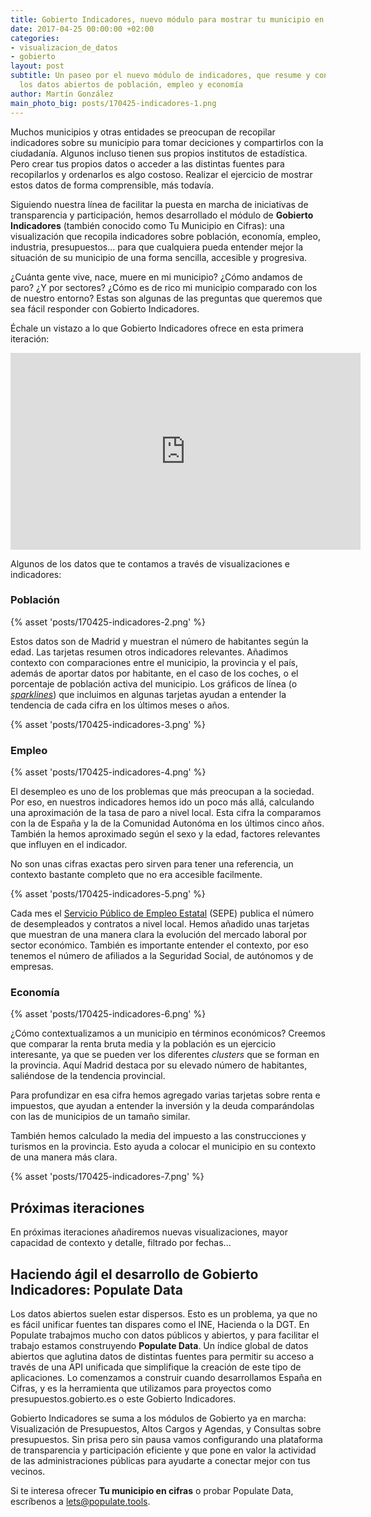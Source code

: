 ```yaml
---
title: Gobierto Indicadores, nuevo módulo para mostrar tu municipio en cifras
date: 2017-04-25 00:00:00 +02:00
categories:
- visualizacion_de_datos
- gobierto
layout: post
subtitle: Un paseo por el nuevo módulo de indicadores, que resume y contextualiza
  los datos abiertos de población, empleo y economía
author: Martín González
main_photo_big: posts/170425-indicadores-1.png
---
```


Muchos municipios y otras entidades se preocupan de recopilar indicadores sobre su municipio para tomar deciciones y compartirlos con la ciudadanía. Algunos incluso tienen sus propios institutos de estadística. Pero crear tus propios datos o acceder a las distintas fuentes para recopilarlos y ordenarlos es algo costoso. Realizar el ejercicio de mostrar estos datos de forma comprensible, más todavía.

Siguiendo nuestra línea de facilitar la puesta en marcha de iniciativas de transparencia y participación, hemos desarrollado el módulo de **Gobierto Indicadores** (también conocido como Tu Municipio en Cifras): una visualización que recopila indicadores sobre población, economía, empleo, industria, presupuestos... para que cualquiera pueda entender mejor la situación de su municipio de una forma sencilla, accesible y progresiva.

¿Cuánta gente vive, nace, muere en mi municipio? ¿Cómo andamos de paro? ¿Y por sectores? ¿Cómo es de rico mi municipio comparado con los de nuestro entorno? Estas son algunas de las preguntas que queremos que sea fácil responder con Gobierto Indicadores.  

Échale un vistazo a lo que Gobierto Indicadores ofrece en esta primera iteración:

<div class="video_wrapper">
  <iframe width="560" height="315" src="https://www.youtube.com/embed/nzKvoI1xLXA" frameborder="0" allowfullscreen></iframe>
</div>

Algunos de los datos que te contamos a través de visualizaciones e indicadores:

### Población

{% asset 'posts/170425-indicadores-2.png' %}

Estos datos son de Madrid y muestran el número de habitantes según la edad. Las tarjetas resumen otros indicadores relevantes. Añadimos contexto con comparaciones entre el municipio, la provincia y el país, además de aportar datos por habitante, en el caso de los coches, o el porcentaje de población activa del municipio. Los gráficos de línea (o [_sparklines_](https://en.wikipedia.org/wiki/Sparkline)) que incluimos en algunas tarjetas ayudan a entender la tendencia de cada cifra en los últimos meses o años.

{% asset 'posts/170425-indicadores-3.png' %}

### Empleo
{% asset 'posts/170425-indicadores-4.png' %}

El desempleo es uno de los problemas que más preocupan a la sociedad. Por eso, en nuestros indicadores hemos ido un poco más allá, calculando una aproximación de la tasa de paro a nivel local. Esta cifra la comparamos con la de España y la de la Comunidad Autonóma en los últimos cinco años. También la hemos aproximado según el sexo y la edad, factores relevantes que influyen en el indicador.

No son unas cifras exactas pero sirven para tener una referencia, un contexto bastante completo que no era accesible facilmente.

{% asset 'posts/170425-indicadores-5.png' %}

Cada mes el [Servicio Público de Empleo Estatal](https://www.sepe.es/) (SEPE) publica el número de desempleados y contratos a nivel local. Hemos añadido unas tarjetas que muestran de una manera clara la evolución del mercado laboral por sector económico. También es importante entender el contexto, por eso tenemos el número de afiliados a la Seguridad Social, de autónomos y de empresas.

### Economía
{% asset 'posts/170425-indicadores-6.png' %}

¿Cómo contextualizamos a un municipio en términos económicos? Creemos que comparar la renta bruta media y la población es un ejercicio interesante, ya que se pueden ver los diferentes _clusters_ que se forman en la provincia. Aquí Madrid destaca por su elevado número de habitantes, saliéndose de la tendencia provincial.

Para profundizar en esa cifra hemos agregado varias tarjetas sobre renta e impuestos, que ayudan a entender la inversión y la deuda comparándolas con las de municipios de un tamaño similar.

También hemos calculado la media del impuesto a las construcciones y turismos en la provincia. Esto ayuda a colocar el municipio en su contexto de una manera más clara.

{% asset 'posts/170425-indicadores-7.png' %}

## Próximas iteraciones

En próximas iteraciones añadiremos nuevas visualizaciones, mayor capacidad de contexto y detalle, filtrado por fechas...

## Haciendo ágil el desarrollo de Gobierto Indicadores: Populate Data

Los datos abiertos suelen estar dispersos. Esto es un problema, ya que no es fácil unificar fuentes tan dispares como el INE, Hacienda o la DGT. En Populate trabajmos mucho con datos públicos y abiertos, y para facilitar el trabajo estamos construyendo **Populate Data**. Un índice global de datos abiertos que aglutina datos de distintas fuentes para permitir su acceso a través de una API unificada que simplifique la creación de este tipo de aplicaciones. Lo comenzamos a construir cuando desarrollamos España en Cifras, y es la herramienta que utilizamos para proyectos como presupuestos.gobierto.es o este Gobierto Indicadores.

Gobierto Indicadores se suma a los módulos de Gobierto ya en marcha: Visualización de Presupuestos, Altos Cargos y Agendas, y Consultas sobre presupuestos. Sin prisa pero sin pausa vamos configurando una plataforma de transparencia y participación eficiente y que pone en valor la actividad de las administraciones públicas para ayudarte a conectar mejor con tus vecinos.  

Si te interesa ofrecer **Tu municipio en cifras** o probar Populate Data, escríbenos a [lets@populate.tools](mailto:lets@populate.tools).
